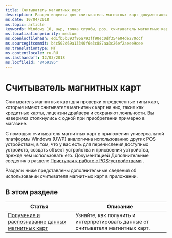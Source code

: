 ```yaml
---
title: Считыватель магнитных карт
description: Раздел индекса для считыватель магнитных карт документации UWP.
ms.date: 10/04/2018
ms.topic: article
keywords: Windows 10, uwp, точка службы, pos, считыватель магнитных карт
ms.localizationpriority: medium
ms.openlocfilehash: ed1fb5b393f96a793ff90ec0df354e04de270ccf
ms.sourcegitcommit: b4c502d69a13340f6e3c887aa3c26ef2aeee9cee
ms.translationtype: MT
ms.contentlocale: ru-RU
ms.lasthandoff: 12/03/2018
ms.locfileid: "8469195"
---
```

# <a name="magnetic-stripe-reader"></a>Считыватель магнитных карт

Считыватель магнитных карт для проверки определенные типы карт, которые имеют считывателя магнитных карт на них, такие как кредитные карты, лицензии драйвера и сохраняют лояльности. Вы наверняка столкнулись с одной при приобретении примерно в магазине.

С помощью считывателя магнитных карт в приложении универсальной платформы Windows (UWP) аналогична использованию других POS устройствам, в том, что у вас есть для перечисления доступных устройств, создать объект устройства и присвоения устройства, прежде чем использовать его. Документацией Дополнительные сведения в разделе [Приступая к работе с POS-устройствами](pos-basics.md) .

Разделы ниже представлены дополнительные сведения об использовании считывателя магнитных карт в приложении.

## <a name="in-this-section"></a>В этом разделе

| Статья | Описание |
|-------|-------------|
| [Получение и распознавание данных магнитных карт](../devices-sensors/pos-magnetic-stripe-reader-data.md) | Узнайте, как получить и интерпретировать данные от считывателя магнитных карт. |